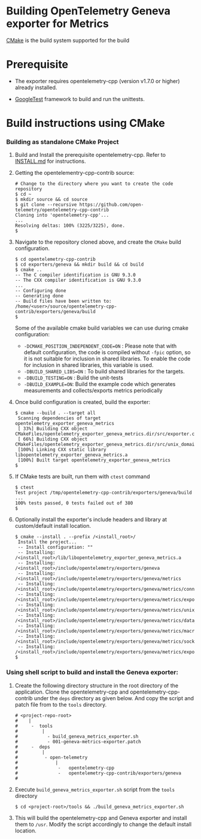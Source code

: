 # Building OpenTelemetry Geneva exporter for Metrics

[CMake](https://cmake.org/) is the build system supported
for the build

# Prerequisite

 - The exporter requires opentelemetry-cpp (version v1.7.0 or higher) already installed.

 - [GoogleTest](https://github.com/google/googletest) framework to build and run
  the unittests.

# Build instructions using CMake

### Building as standalone CMake Project

1. Build and Install the prerequisite opentelemetry-cpp. Refer to [INSTALL.md](https://github.com/open-telemetry/opentelemetry-cpp/blob/main/INSTALL.md#build-instructions-using-cmake)
for instructions.

2. Getting the opentelementry-cpp-contrib source:

   ```console
   # Change to the directory where you want to create the code repository
   $ cd ~
   $ mkdir source && cd source
   $ git clone --recursive https://github.com/open-telemetry/opentelemetry-cpp-contrib
   Cloning into 'opentelemetry-cpp'...
   ...
   Resolving deltas: 100% (3225/3225), done.
   $
   ```

3. Navigate to the repository cloned above, and create the `CMake` build
   configuration.

   ```console
   $ cd opentelemetry-cpp-contrib
   $ cd exporters/geneva && mkdir build && cd build
   $ cmake ..
   -- The C compiler identification is GNU 9.3.0
   -- The CXX compiler identification is GNU 9.3.0
   ...
   -- Configuring done
   -- Generating done
   -- Build files have been written to: /home/<user>/source/opentelemetry-cpp-contrib/exporters/geneva/build
   $
   ```

   Some of the available cmake build variables we can use during cmake
   configuration:

   - `-DCMAKE_POSITION_INDEPENDENT_CODE=ON` : Please note that with default
     configuration, the code is compiled without `-fpic` option, so it is not
     suitable for inclusion in shared libraries. To enable the code for
     inclusion in shared libraries, this variable is used.
   - `-DBUILD_SHARED_LIBS=ON` : To build shared libraries for the targets.
   - `-DBUILD_TESTING=ON` : Build the unit-tests
   - `-DBUILD_EXAMPLE=ON`: Build the example code which generates measurements and collects/exports metrics periodically

4. Once build configuration is created, build the exporter:

   ```console
   $ cmake --build . --target all
    Scanning dependencies of target opentelemetry_exporter_geneva_metrics
    [ 33%] Building CXX object CMakeFiles/opentelemetry_exporter_geneva_metrics.dir/src/exporter.cc.o
    [ 66%] Building CXX object CMakeFiles/opentelemetry_exporter_geneva_metrics.dir/src/unix_domain_socket_data_transport.cc.o
    [100%] Linking CXX static library libopentelemetry_exporter_geneva_metrics.a
    [100%] Built target opentelemetry_exporter_geneva_metrics
   $
   ```

5. If CMake tests are built, run them with `ctest` command

   ```console
   $ ctest
   Test project /tmp/opentelemetry-cpp-contrib/exporters/geneva/build
   ...
   100% tests passed, 0 tests failed out of 380
   $
   ```

6. Optionally install the exporter's include headers and library at custom/default install location.

   ```console
   $ cmake --install . --prefix /<install_root>/
    Install the project...
    -- Install configuration: ""
    -- Installing: /<install_root>/lib/libopentelemetry_exporter_geneva_metrics.a
    -- Installing: /<install_root>/include/opentelemetry/exporters/geneva
    -- Installing: /<install_root>/include/opentelemetry/exporters/geneva/metrics
    -- Installing: /<install_root>/include/opentelemetry/exporters/geneva/metrics/connection_string_parser.h
    -- Installing: /<install_root>/include/opentelemetry/exporters/geneva/metrics/exporter.h
    -- Installing: /<install_root>/include/opentelemetry/exporters/geneva/metrics/unix_domain_socket_data_transport.h
    -- Installing: /<install_root>/include/opentelemetry/exporters/geneva/metrics/data_transport.h
    -- Installing: /<install_root>/include/opentelemetry/exporters/geneva/metrics/macros.h
    -- Installing: /<install_root>/include/opentelemetry/exporters/geneva/metrics/socket_tools.h
    -- Installing: /<install_root>/include/opentelemetry/exporters/geneva/metrics/exporter_options.h
   $
   ```

### Using shell script to build and install the Geneva exporter:

1. Create the following directory structure in the root directory of the application. Clone the
opentelemetry-cpp and opentelemetry-cpp-contrib under the `deps` directory as given below. And
copy the script and patch file from to the `tools` directory.

    ```
    # <project-repo-root>
    #    |
    #     -  tools
    #         |
    #           - build_geneva_metrics_exporter.sh
    #           - 001-geneva-metrics-exporter.patch
    #     -  deps
    #         |
    #          - open-telemetry
    #              |
    #               -   opentelemetry-cpp
    #               -   opentelemetry-cpp-contrib/exporters/geneva
    #
    ```
2. Execute `build_geneva_metrics_exporter.sh` script from the `tools` directory

    ```console
    $ cd <project-root>/tools && ./build_geneva_metrics_exporter.sh

    ```
3. This will build the opentelemetry-cpp and Geneva exporter and install them to
`/usr`. Modify the script accordingly to change the default install location.
